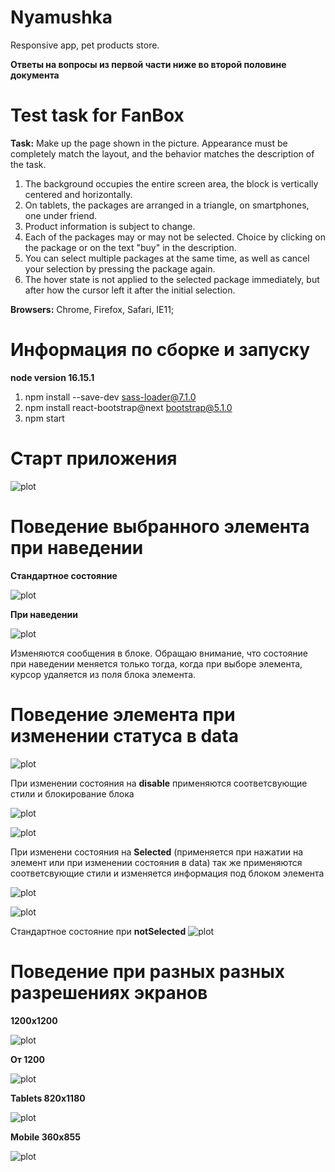# Nyamushka
Responsive app, pet products store.

__Ответы на вопросы из первой части ниже во второй половине документа__

# Test task for FanBox

__Task:__ Make up the page shown in the picture. Appearance must be completely
match the layout, and the behavior matches the description of the task.

1. The background occupies the entire screen area, the block is vertically centered and
horizontally.
2. On tablets, the packages are arranged in a triangle, on smartphones, one under
friend.
3. Product information is subject to change.
4. Each of the packages may or may not be selected. Choice
by clicking on the package or on the text "buy" in the description.
5. You can select multiple packages at the same time, as well as cancel your
selection by pressing the package again.
6. The hover state is not applied to the selected package immediately, but after
how the cursor left it after the initial selection.

__Browsers:__ Chrome, Firefox, Safari, IE11;

# Информация по сборке и запуску

__node version 16.15.1__

1. npm install --save-dev sass-loader@7.1.0
2. npm install react-bootstrap@next bootstrap@5.1.0
3. npm start 

# Старт приложения 

![plot](/IMG/InJob.png)

# Поведение выбранного элемента при наведении

__Стандартное состояние__

![plot](/IMG/noHover.png)

__При наведении__

![plot](/IMG/inHover.png)

Изменяются сообщения в блоке. Обращаю внимание, 
что состояние при наведении меняется только тогда, 
когда при выборе элемента, курсор удаляется из поля блока элемента. 

# Поведение элемента при изменении статуса в data

![plot](/IMG/codeStatus.png)

При изменении состояния на __disable__ применяются соответсвующие стили и блокирование блока 

![plot](/IMG/codeStatusDisable.png)

![plot](/IMG/disable.png)

При изменени состояния на __Selected__ (применяется при нажатии на элемент или при изменении состояния в data)
так же применяются соответсвующие стили и изменяется информация под блоком элемента

![plot](/IMG/codeStatusSelected.png)

![plot](/IMG/Selected.png)

Стандартное состояние при __notSelected__
![plot](/IMG/noSelected.png)

# Поведение при разных разных разрешениях экранов

__1200x1200__

![plot](/IMG/format.png)

__От 1200__

![plot](/IMG/hightFormat.png)

__Tablets 820x1180__

![plot](/IMG/tablet.png)

__Mobile 360x855__

![plot](/IMG/phone.png)
